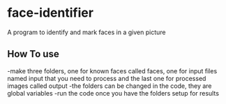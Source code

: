 # face-identifier
A program to identify and mark faces in a given picture

## How To use

-make three folders, one for known faces called faces, one for input files named input that you need to process and the last one for processed images called output
-the folders can be changed in the code, they are global variables
-run the code once you have the folders setup for results
